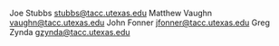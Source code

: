 Joe Stubbs  stubbs@tacc.utexas.edu
Matthew Vaughn  vaughn@tacc.utexas.edu
John Fonner jfonner@tacc.utexas.edu
Greg Zynda  gzynda@tacc.utexas.edu
